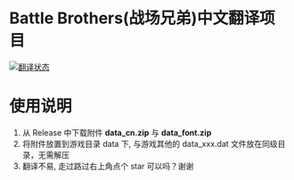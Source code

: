 Battle Brothers(战场兄弟)中文翻译项目
==========================================

<a href="http://battle-brothers-cn.shabbywu.cn/engage/Battle-Brothers-CN/zh_Hans/">
<img src="http://battle-brothers-cn.shabbywu.cn/widgets/Battle-Brothers-CN/zh_Hans/open-graph.png" alt="翻译状态" />
</a>


使用说明
==========================================
1. 从 Release 中下载附件 **data_cn.zip** 与 **data_font.zip**
2. 将附件放置到游戏目录 data 下, 与游戏其他的 data_xxx.dat 文件放在同级目录，无需解压
3. 翻译不易, 走过路过右上角点个 star 可以吗？谢谢
